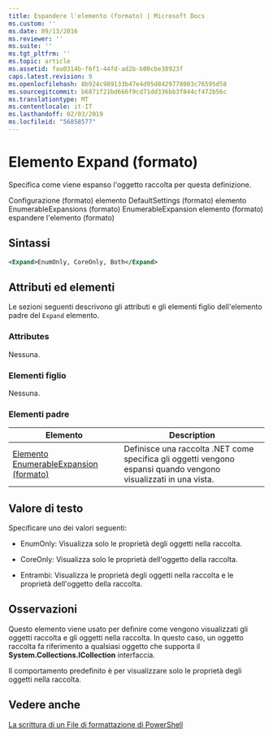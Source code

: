 ```yaml
---
title: Espandere l'elemento (formato) | Microsoft Docs
ms.custom: ''
ms.date: 09/13/2016
ms.reviewer: ''
ms.suite: ''
ms.tgt_pltfrm: ''
ms.topic: article
ms.assetid: faa0314b-f6f1-44fd-ad2b-b00cbe38923f
caps.latest.revision: 9
ms.openlocfilehash: 8b924c989133b47e4d95d8429778003c76595d58
ms.sourcegitcommit: b6871f21bd666f9cd71dd336bb3f844cf472b56c
ms.translationtype: MT
ms.contentlocale: it-IT
ms.lasthandoff: 02/03/2019
ms.locfileid: "56858577"
---
```

# <a name="expand-element-format"></a>Elemento Expand (formato)

Specifica come viene espanso l'oggetto raccolta per questa definizione.

Configurazione (formato) elemento DefaultSettings (formato) elemento EnumerableExpansions (formato) EnumerableExpansion elemento (formato) espandere l'elemento (formato)

## <a name="syntax"></a>Sintassi

```xml
<Expand>EnumOnly, CoreOnly, Both</Expand>
```

## <a name="attributes-and-elements"></a>Attributi ed elementi

Le sezioni seguenti descrivono gli attributi e gli elementi figlio dell'elemento padre del `Expand` elemento.

### <a name="attributes"></a>Attributes

Nessuna.

### <a name="child-elements"></a>Elementi figlio

Nessuna.

### <a name="parent-elements"></a>Elementi padre

|Elemento|Description|
|-------------|-----------------|
|[Elemento EnumerableExpansion (formato)](./enumerableexpansion-element-format.md)|Definisce una raccolta .NET come specifica gli oggetti vengono espansi quando vengono visualizzati in una vista.|

## <a name="text-value"></a>Valore di testo

Specificare uno dei valori seguenti:

- EnumOnly: Visualizza solo le proprietà degli oggetti nella raccolta.

- CoreOnly: Visualizza solo le proprietà dell'oggetto della raccolta.

- Entrambi: Visualizza le proprietà degli oggetti nella raccolta e le proprietà dell'oggetto della raccolta.

## <a name="remarks"></a>Osservazioni

Questo elemento viene usato per definire come vengono visualizzati gli oggetti raccolta e gli oggetti nella raccolta. In questo caso, un oggetto raccolta fa riferimento a qualsiasi oggetto che supporta il **System.Collections.ICollection** interfaccia.

Il comportamento predefinito è per visualizzare solo le proprietà degli oggetti nella raccolta.

## <a name="see-also"></a>Vedere anche

[La scrittura di un File di formattazione di PowerShell](./writing-a-powershell-formatting-file.md)
